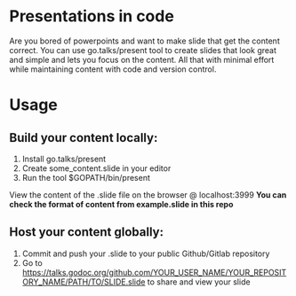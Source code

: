 # Presentations in code

Are you bored of powerpoints and want to make slide that get the content correct. You can use go.talks/present tool to create slides that look great and simple and lets you focus on the content. All that with minimal effort while maintaining content with code and version control.

# Usage

## Build your content locally:

1. Install go.talks/present
2. Create some_content.slide in your editor
3. Run the tool $GOPATH/bin/present

View the content of the .slide file on the browser @ localhost:3999
__You can check the format of content from example.slide in this repo__

## Host your content globally:

1. Commit and push your .slide to your public Github/Gitlab repository
2. Go to https://talks.godoc.org/github.com/YOUR_USER_NAME/YOUR_REPOSITORY_NAME/PATH/TO/SLIDE.slide to share and view your slide

